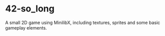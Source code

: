 # 42-so_long
A small 2D game using MinilibX, including textures, sprites and some basic gameplay elements.
